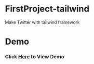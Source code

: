 ﻿# FirstProject-tailwind
Make Twitter with tailwind framework

# Demo
### Click [Here](https://saadahmed313.github.io/FirstProject-tailwind/) to View Demo 
